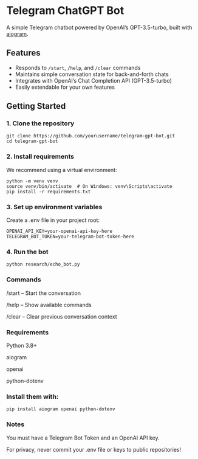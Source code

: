# Telegram ChatGPT Bot

A simple Telegram chatbot powered by OpenAI’s GPT-3.5-turbo, built with [aiogram](https://github.com/aiogram/aiogram).

## Features

- Responds to `/start`, `/help`, and `/clear` commands
- Maintains simple conversation state for back-and-forth chats
- Integrates with OpenAI’s Chat Completion API (GPT-3.5-turbo)
- Easily extendable for your own features

## Getting Started

### 1. Clone the repository
```
git clone https://github.com/yourusername/telegram-gpt-bot.git
cd telegram-gpt-bot
```

### 2. Install requirements
We recommend using a virtual environment:

```
python -m venv venv
source venv/bin/activate  # On Windows: venv\Scripts\activate
pip install -r requirements.txt
```

### 3. Set up environment variables
Create a .env file in your project root:

```
OPENAI_API_KEY=your-openai-api-key-here
TELEGRAM_BOT_TOKEN=your-telegram-bot-token-here
```

### 4. Run the bot
```
python research/echo_bot.py
```

### Commands
/start – Start the conversation

/help – Show available commands

/clear – Clear previous conversation context

### Requirements
Python 3.8+

aiogram

openai

python-dotenv

### Install them with:

```
pip install aiogram openai python-dotenv

```

### Notes
You must have a Telegram Bot Token and an OpenAI API key.

For privacy, never commit your .env file or keys to public repositories!
